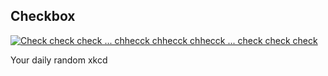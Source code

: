 ## Checkbox
[![Check check check ... chhecck chhecck chhecck ... check check check](https://imgs.xkcd.com/comics/checkbox.gif)](https://xkcd.com/2445/ "Check check check ... chhecck chhecck chhecck ... check check check")

Your daily random xkcd
